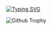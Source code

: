 [![Typing SVG](https://readme-typing-svg.herokuapp.com?font=comfortaa&color=d42932&size=24&width=500&lines=Welcome+👏🎉;Hello+I+am+Panha;Thanks+for+review+my+Profile)](https://git.io/typing-svg)



![Github Trophy](https://github-profile-trophy.vercel.app/?username=PanhaOeun)
